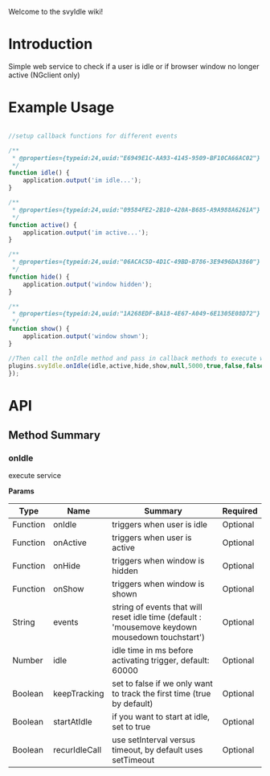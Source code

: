 Welcome to the svyIdle wiki!
# Introduction
Simple web service to check if a user is idle or if browser window no longer active (NGclient only)

# Example Usage
```js

//setup callback functions for different events

/**
 * @properties={typeid:24,uuid:"E6949E1C-AA93-4145-9509-BF10CA66AC02"}
 */
function idle() {		
	application.output('im idle...');
}

/**
 * @properties={typeid:24,uuid:"09584FE2-2B10-420A-B685-A9A988A6261A"}
 */
function active() {	
	application.output('im active...');
}

/**
 * @properties={typeid:24,uuid:"06ACAC5D-4D1C-49BD-B786-3E9496DA3860"}
 */
function hide() {
	application.output('window hidden');
}

/**
 * @properties={typeid:24,uuid:"1A268EDF-BA18-4E67-A049-6E1305E08D72"}
 */
function show() {
	application.output('window shown');
}

//Then call the onIdle method and pass in callback methods to execute when idle or when windows become hidden/active.
plugins.svyIdle.onIdle(idle,active,hide,show,null,5000,true,false,false);
});
```

# API
## Method Summary
### onIdle
execute service

**Params**

Type | Name | Summary | Required
--- | --- | --- | ---
Function| onIdle | triggers when user is idle | Optional
Function| onActive | triggers when user is active| Optional
Function| onHide | triggers when window is hidden | Optional
Function| onShow | triggers when window is shown | Optional
String| events| string of events that will reset idle time (default : 'mousemove keydown mousedown touchstart') | Optional
Number| idle | idle time in ms before activating trigger, default: 60000 | Optional
Boolean| keepTracking | set to false if we only want to track the first time (true by default) | Optional
Boolean| startAtIdle | if you want to start at idle, set to true | Optional
Boolean| recurIdleCall | use setInterval versus timeout, by default uses setTimeout | Optional